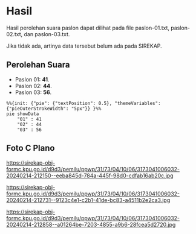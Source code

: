 # Hasil

Hasil perolehan suara paslon dapat dilihat pada file paslon-01.txt, paslon-02.txt, dan paslon-03.txt.

Jika tidak ada, artinya data tersebut belum ada pada SIREKAP.

## Perolehan Suara

 * Paslon 01: **41**.
 * Paslon 02: **44**.
 * Paslon 03: **56**.

```mermaid
%%{init: {"pie": {"textPosition": 0.5}, "themeVariables": {"pieOuterStrokeWidth": "5px"}} }%%
pie showData
    "01" : 41
    "02" : 44
    "03" : 56
```
## Foto C Plano

https://sirekap-obj-formc.kpu.go.id/d9d3/pemilu/ppwp/31/73/04/10/06/3173041006032-20240214-212150--eeba845d-784a-445f-98d0-cdfab16ab20c.jpg

https://sirekap-obj-formc.kpu.go.id/d9d3/pemilu/ppwp/31/73/04/10/06/3173041006032-20240214-212731--9123c4e1-c2b1-41de-bc83-a4511b2e2ca3.jpg

https://sirekap-obj-formc.kpu.go.id/d9d3/pemilu/ppwp/31/73/04/10/06/3173041006032-20240214-212858--a01264be-7203-4855-a9b6-28fcea5d2720.jpg
